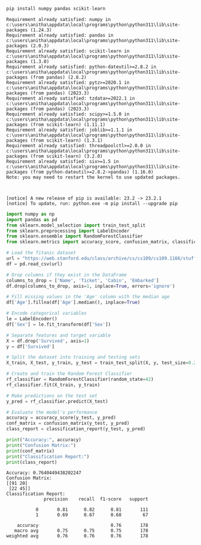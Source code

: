 ```python
pip install numpy pandas scikit-learn

```

    Requirement already satisfied: numpy in c:\users\anitha\appdata\local\programs\python\python311\lib\site-packages (1.24.3)
    Requirement already satisfied: pandas in c:\users\anitha\appdata\local\programs\python\python311\lib\site-packages (2.0.3)
    Requirement already satisfied: scikit-learn in c:\users\anitha\appdata\local\programs\python\python311\lib\site-packages (1.3.0)
    Requirement already satisfied: python-dateutil>=2.8.2 in c:\users\anitha\appdata\local\programs\python\python311\lib\site-packages (from pandas) (2.8.2)
    Requirement already satisfied: pytz>=2020.1 in c:\users\anitha\appdata\local\programs\python\python311\lib\site-packages (from pandas) (2023.3)
    Requirement already satisfied: tzdata>=2022.1 in c:\users\anitha\appdata\local\programs\python\python311\lib\site-packages (from pandas) (2023.3)
    Requirement already satisfied: scipy>=1.5.0 in c:\users\anitha\appdata\local\programs\python\python311\lib\site-packages (from scikit-learn) (1.11.1)
    Requirement already satisfied: joblib>=1.1.1 in c:\users\anitha\appdata\local\programs\python\python311\lib\site-packages (from scikit-learn) (1.3.1)
    Requirement already satisfied: threadpoolctl>=2.0.0 in c:\users\anitha\appdata\local\programs\python\python311\lib\site-packages (from scikit-learn) (3.2.0)
    Requirement already satisfied: six>=1.5 in c:\users\anitha\appdata\local\programs\python\python311\lib\site-packages (from python-dateutil>=2.8.2->pandas) (1.16.0)
    Note: you may need to restart the kernel to use updated packages.
    

    
    [notice] A new release of pip is available: 23.2 -> 23.2.1
    [notice] To update, run: python.exe -m pip install --upgrade pip
    


```python
import numpy as np
import pandas as pd
from sklearn.model_selection import train_test_split
from sklearn.preprocessing import LabelEncoder
from sklearn.ensemble import RandomForestClassifier
from sklearn.metrics import accuracy_score, confusion_matrix, classification_report

# Load the Titanic dataset
url = "https://web.stanford.edu/class/archive/cs/cs109/cs109.1166/stuff/titanic.csv"
df = pd.read_csv(url)

# Drop columns if they exist in the DataFrame
columns_to_drop = ['Name', 'Ticket', 'Cabin', 'Embarked']
df.drop(columns_to_drop, axis=1, inplace=True, errors='ignore')

# Fill missing values in the 'Age' column with the median age
df['Age'].fillna(df['Age'].median(), inplace=True)

# Encode categorical variables
le = LabelEncoder()
df['Sex'] = le.fit_transform(df['Sex'])

# Separate features and target variable
X = df.drop('Survived', axis=1)
y = df['Survived']

# Split the dataset into training and testing sets
X_train, X_test, y_train, y_test = train_test_split(X, y, test_size=0.2, random_state=42)

# Create and train the Random Forest Classifier
rf_classifier = RandomForestClassifier(random_state=42)
rf_classifier.fit(X_train, y_train)

# Make predictions on the test set
y_pred = rf_classifier.predict(X_test)

# Evaluate the model's performance
accuracy = accuracy_score(y_test, y_pred)
conf_matrix = confusion_matrix(y_test, y_pred)
class_report = classification_report(y_test, y_pred)

print("Accuracy:", accuracy)
print("Confusion Matrix:")
print(conf_matrix)
print("Classification Report:")
print(class_report)

```

    Accuracy: 0.7640449438202247
    Confusion Matrix:
    [[91 20]
     [22 45]]
    Classification Report:
                  precision    recall  f1-score   support
    
               0       0.81      0.82      0.81       111
               1       0.69      0.67      0.68        67
    
        accuracy                           0.76       178
       macro avg       0.75      0.75      0.75       178
    weighted avg       0.76      0.76      0.76       178
    
    

